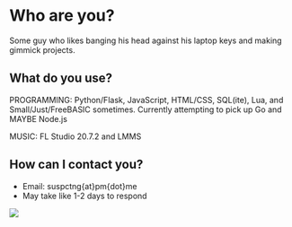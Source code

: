 # Who are you?
Some guy who likes banging his head against his laptop keys and making gimmick projects.

## What do you use?

PROGRAMMING: Python/Flask, JavaScript, HTML/CSS, SQL(ite), Lua, and Small/Just/FreeBASIC sometimes. Currently attempting to pick up Go and MAYBE Node.js

MUSIC: FL Studio 20.7.2 and LMMS

## How can I contact you?

 - Email: suspctng{at}pm{dot}me
 - May take like 1-2 days to respond

 ![](https://raw.githubusercontent.com/suspecting/suspecting/main/github.png)
